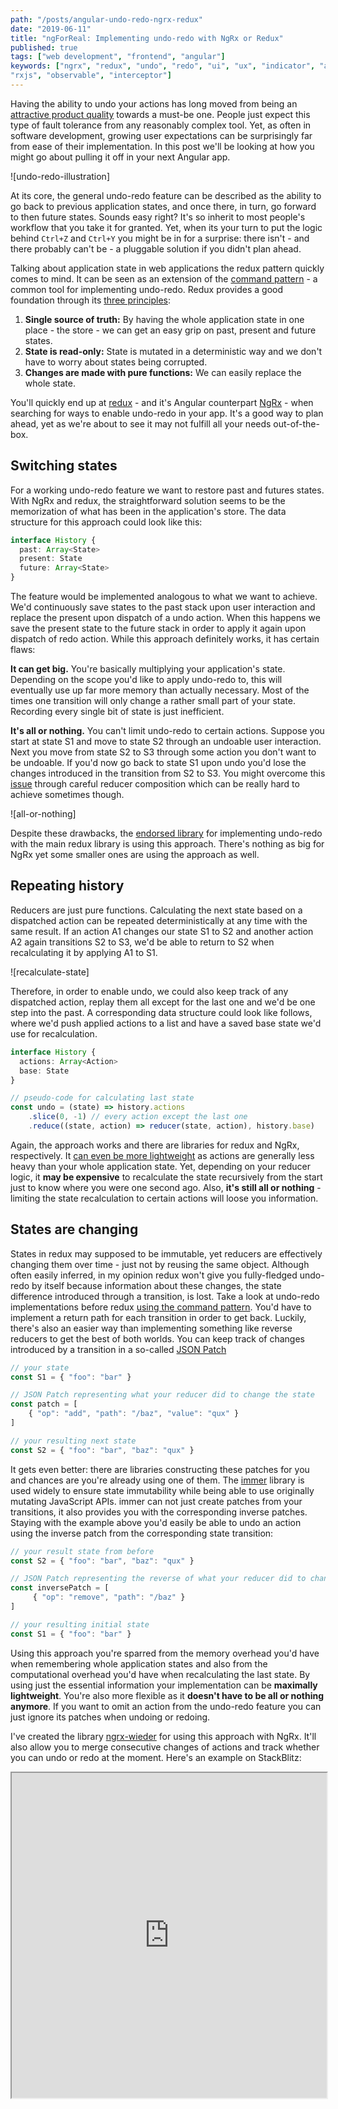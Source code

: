 ```yaml
---
path: "/posts/angular-undo-redo-ngrx-redux"
date: "2019-06-11"
title: "ngForReal: Implementing undo-redo with NgRx or Redux"
published: true
tags: ["web development", "frontend", "angular"]
keywords: ["ngrx", "redux", "undo", "redo", "ui", "ux", "indicator", "angularjs", "material", "loading", "spinner", 
"rxjs", "observable", "interceptor"]
---
```


Having the ability to undo your actions has long moved from being an
[attractive product quality](https://en.wikipedia.org/wiki/Kano_model)
towards a must-be one. People just expect this type of fault tolerance
from any reasonably complex tool. Yet, as often in software development,
growing user expectations can be surprisingly far from ease of their
implementation. In this post we'll be looking at how you might go about
pulling it off in your next Angular app.

![undo-redo-illustration]

At its core, the general undo-redo feature can be described as the
ability to go back to previous application states, and once there, in
turn, go forward to then future states. Sounds easy right? It's so
inherit to most people's workflow that you take it for granted. Yet,
when its your turn to put the logic behind `Ctrl+Z` and `Ctrl+Y` you
might be in for a surprise: there isn't - and there probably can't be -
a pluggable solution if you didn't plan ahead.

Talking about application state in web applications the redux pattern
quickly comes to mind. It can be seen as an extension of the
[command pattern](https://en.wikipedia.org/wiki/Command_pattern) - a
common tool for implementing undo-redo. Redux provides a good foundation
through its
[three principles](https://redux.js.org/introduction/three-principles):

1) **Single source of truth:** By having the whole application state in
   one place - the store - we can get an easy grip on past, present and
   future states.
2) **State is read-only:** State is mutated in a deterministic way and we
  don't have to worry about states being corrupted.
3) **Changes are made with pure functions:** We can easily replace the
  whole state.

You'll quickly end up at
[redux](https://redux.js.org/) - and it's Angular counterpart
[NgRx](https://ngrx.io/) - when searching for ways to enable undo-redo
in your app. It's a good way to plan ahead, yet as we're about to see it
may not fulfill all your needs out-of-the-box.

## Switching states

For a working undo-redo feature we want to restore past and futures
states. With NgRx and redux, the straightforward solution seems to be
the memorization of what has been in the application's store. The data
structure for this approach could look like this:

```typescript
interface History {
  past: Array<State>
  present: State
  future: Array<State>
}
```

The feature would be implemented analogous to what we want to achieve.
We'd continuously save states to the past stack upon user interaction
and replace the present upon dispatch of a undo action. When this
happens we save the present state to the future stack in order to apply
it again upon dispatch of redo action. While this approach definitely
works, it has certain flaws:

**It can get big.** You're basically multiplying your application's
state. Depending on the scope you'd like to apply undo-redo to, this
will eventually use up far more memory than actually necessary. Most of
the times one transition will only change a rather small part of your
state. Recording every single bit of state is just inefficient.
   
**It's all or nothing.** You can't limit undo-redo to certain actions.
Suppose you start at state S1 and move to state S2 through an undoable
user interaction. Next you move from state S2 to S3 through some action
you don't want to be undoable. If you'd now go back to state S1 upon
undo you'd lose the changes introduced in the transition from S2 to S3.
You might overcome this
[issue](https://github.com/omnidan/redux-undo/issues/106) through
careful reducer composition which can be really hard to achieve
sometimes though.
   

![all-or-nothing]

Despite these drawbacks, the
[endorsed library](https://github.com/omnidan/redux-undo/) for
implementing undo-redo with the main redux library is using this
approach. There's nothing as big for NgRx yet some smaller ones are
using the approach as well.

## Repeating history

Reducers are just pure functions. Calculating the next state based on a
dispatched action can be repeated deterministically at any time with the
same result. If an action A1 changes our state S1 to S2 and another
action A2 again transitions S2 to S3, we'd be able to return to S2 when
recalculating it by applying A1 to S1. 

![recalculate-state]

Therefore, in order to enable undo, we could also keep track of any
dispatched action, replay them all except for the last one and we'd be
one step into the past. A corresponding data structure could look like
follows, where we'd push applied actions to a list and have a saved base
state we'd use for recalculation.

```typescript
interface History {
  actions: Array<Action>
  base: State
}

// pseudo-code for calculating last state
const undo = (state) => history.actions
    .slice(0, -1) // every action except the last one
    .reduce((state, action) => reducer(state, action), history.base)
```

Again, the approach works and there are libraries for redux and NgRx,
respectively. It
[can even be more lightweight](https://github.com/JannicBeck/undox#motivation)
as actions are generally less heavy than your whole application state.
Yet, depending on your reducer logic, it **may be expensive** to
recalculate the state recursively from the start just to know where you
were one second ago. Also, **it's still all or nothing** - limiting the
state recalculation to certain actions will loose you information.

## States are changing

States in redux may supposed to be immutable, yet reducers are
effectively changing them over time - just not by reusing the same
object. Although often easily inferred, in my opinion redux won't give
you fully-fledged undo-redo by itself because information about these
changes, the state difference introduced through a transition, is lost.
Take a look at undo-redo implementations before redux
[using the command pattern](https://www.codeproject.com/Articles/33384/Multilevel-Undo-and-Redo-Implementation-in-Cshar-2).
You'd have to implement a return path for each transition in order to
get back. Luckily, there's also an easier way than implementing
something like reverse reducers to get the best of both worlds. You can
keep track of changes introduced by a transition in a so-called
[JSON Patch](https://tools.ietf.org/html/rfc6902)

```typescript
// your state
const S1 = { "foo": "bar" }

// JSON Patch representing what your reducer did to change the state
const patch = [
    { "op": "add", "path": "/baz", "value": "qux" }
]

// your resulting next state
const S2 = { "foo": "bar", "baz": "qux" }
```

It gets even better: there are libraries constructing these patches for
you and chances are you're already using one of them. The
[immer](https://github.com/immerjs/immer) library is used widely to
ensure state immutability while being able to use originally mutating
JavaScript APIs. immer can not just create patches from your
transitions, it also provides you with the corresponding inverse
patches. Staying with the example above you'd easily be able to undo an
action using the inverse patch from the corresponding state transition:

```typescript
// your result state from before
const S2 = { "foo": "bar", "baz": "qux" }

// JSON Patch representing the reverse of what your reducer did to change the state
const inversePatch = [
     { "op": "remove", "path": "/baz" }
]

// your resulting initial state
const S1 = { "foo": "bar" }
```

Using this approach you're sparred from the memory overhead you'd have
when remembering whole application states and also from the
computational overhead you'd have when recalculating the last state. By
using just the essential information your implementation can be
**maximally lightweight**. You're also more flexible as it **doesn't
have to be all or nothing anymore**. If you want to omit an action from
the undo-redo feature you can just ignore its patches when undoing or
redoing.

I've created the library
[ngrx-wieder](https://github.com/nilsmehlhorn/ngrx-wieder) for using
this approach with NgRx. It'll also allow you to merge consecutive
changes of actions and track whether you can undo or redo at the moment.
Here's an example on StackBlitz:
<iframe 
style="width: 100%; height: 520px"
src="https://stackblitz.com/edit/ngrx-wieder-app?ctl=1&embed=1&file=src/app/app.component.ts&view=preview">
</iframe>
